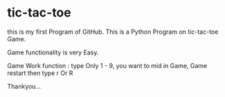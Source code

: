 # tic-tac-toe
this is my first Program of GitHub. This is a Python Program on tic-tac-toe Game.

Game functionality is very Easy.

Game Work function :
  type Only 1 - 9,
  you want to mid in Game, Game restart then type r Or R
  
  Thankyou...
